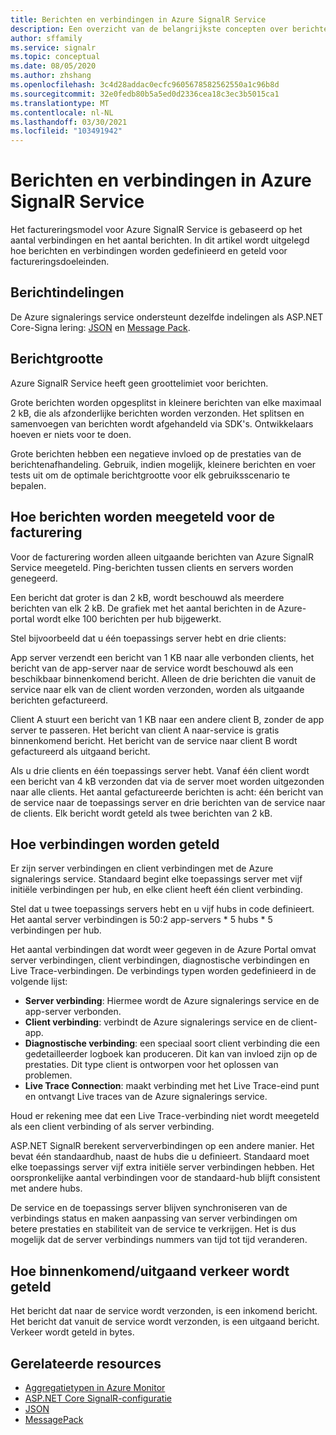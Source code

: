 ```yaml
---
title: Berichten en verbindingen in Azure SignalR Service
description: Een overzicht van de belangrijkste concepten over berichten en verbindingen in Azure SignalR Service.
author: sffamily
ms.service: signalr
ms.topic: conceptual
ms.date: 08/05/2020
ms.author: zhshang
ms.openlocfilehash: 3c4d28addac0ecfc9605678582562550a1c96b8d
ms.sourcegitcommit: 32e0fedb80b5a5ed0d2336cea18c3ec3b5015ca1
ms.translationtype: MT
ms.contentlocale: nl-NL
ms.lasthandoff: 03/30/2021
ms.locfileid: "103491942"
---
```

# <a name="messages-and-connections-in-azure-signalr-service"></a>Berichten en verbindingen in Azure SignalR Service

Het factureringsmodel voor Azure SignalR Service is gebaseerd op het aantal verbindingen en het aantal berichten. In dit artikel wordt uitgelegd hoe berichten en verbindingen worden gedefinieerd en geteld voor factureringsdoeleinden.


## <a name="message-formats"></a>Berichtindelingen 

De Azure signalerings service ondersteunt dezelfde indelingen als ASP.NET Core-Signa lering: [JSON](https://www.json.org/) en [Message Pack](/aspnet/core/signalr/messagepackhubprotocol).

## <a name="message-size"></a>Berichtgrootte

Azure SignalR Service heeft geen groottelimiet voor berichten.

Grote berichten worden opgesplitst in kleinere berichten van elke maximaal 2 kB, die als afzonderlijke berichten worden verzonden. Het splitsen en samenvoegen van berichten wordt afgehandeld via SDK's. Ontwikkelaars hoeven er niets voor te doen.

Grote berichten hebben een negatieve invloed op de prestaties van de berichtenafhandeling. Gebruik, indien mogelijk, kleinere berichten en voer tests uit om de optimale berichtgrootte voor elk gebruiksscenario te bepalen.

## <a name="how-messages-are-counted-for-billing"></a>Hoe berichten worden meegeteld voor de facturering

Voor de facturering worden alleen uitgaande berichten van Azure SignalR Service meegeteld. Ping-berichten tussen clients en servers worden genegeerd.

Een bericht dat groter is dan 2 kB, wordt beschouwd als meerdere berichten van elk 2 kB. De grafiek met het aantal berichten in de Azure-portal wordt elke 100 berichten per hub bijgewerkt.

Stel bijvoorbeeld dat u één toepassings server hebt en drie clients:

App server verzendt een bericht van 1 KB naar alle verbonden clients, het bericht van de app-server naar de service wordt beschouwd als een beschikbaar binnenkomend bericht. Alleen de drie berichten die vanuit de service naar elk van de client worden verzonden, worden als uitgaande berichten gefactureerd.

Client A stuurt een bericht van 1 KB naar een andere client B, zonder de app server te passeren. Het bericht van client A naar-service is gratis binnenkomend bericht. Het bericht van de service naar client B wordt gefactureerd als uitgaand bericht.

Als u drie clients en één toepassings server hebt. Vanaf één client wordt een bericht van 4 kB verzonden dat via de server moet worden uitgezonden naar alle clients. Het aantal gefactureerde berichten is acht: één bericht van de service naar de toepassings server en drie berichten van de service naar de clients. Elk bericht wordt geteld als twee berichten van 2 kB.

## <a name="how-connections-are-counted"></a>Hoe verbindingen worden geteld

Er zijn server verbindingen en client verbindingen met de Azure signalerings service. Standaard begint elke toepassings server met vijf initiële verbindingen per hub, en elke client heeft één client verbinding.

Stel dat u twee toepassings servers hebt en u vijf hubs in code definieert. Het aantal server verbindingen is 50:2 app-servers * 5 hubs * 5 verbindingen per hub.

Het aantal verbindingen dat wordt weer gegeven in de Azure Portal omvat server verbindingen, client verbindingen, diagnostische verbindingen en Live Trace-verbindingen. De verbindings typen worden gedefinieerd in de volgende lijst:

- **Server verbinding**: Hiermee wordt de Azure signalerings service en de app-server verbonden.
- **Client verbinding**: verbindt de Azure signalerings service en de client-app.
- **Diagnostische verbinding**: een speciaal soort client verbinding die een gedetailleerder logboek kan produceren. Dit kan van invloed zijn op de prestaties. Dit type client is ontworpen voor het oplossen van problemen.
- **Live Trace Connection**: maakt verbinding met het Live Trace-eind punt en ontvangt Live traces van de Azure signalerings service. 
 
Houd er rekening mee dat een Live Trace-verbinding niet wordt meegeteld als een client verbinding of als server verbinding. 

ASP.NET SignalR berekent serververbindingen op een andere manier. Het bevat één standaardhub, naast de hubs die u definieert. Standaard moet elke toepassings server vijf extra initiële server verbindingen hebben. Het oorspronkelijke aantal verbindingen voor de standaard-hub blijft consistent met andere hubs.

De service en de toepassings server blijven synchroniseren van de verbindings status en maken aanpassing van server verbindingen om betere prestaties en stabiliteit van de service te verkrijgen.  Het is dus mogelijk dat de server verbindings nummers van tijd tot tijd veranderen.

## <a name="how-inboundoutbound-traffic-is-counted"></a>Hoe binnenkomend/uitgaand verkeer wordt geteld

Het bericht dat naar de service wordt verzonden, is een inkomend bericht. Het bericht dat vanuit de service wordt verzonden, is een uitgaand bericht. Verkeer wordt geteld in bytes.

## <a name="related-resources"></a>Gerelateerde resources

- [Aggregatietypen in Azure Monitor](../azure-monitor/essentials/metrics-supported.md#microsoftsignalrservicesignalr )
- [ASP.NET Core SignalR-configuratie](/aspnet/core/signalr/configuration)
- [JSON](https://www.json.org/)
- [MessagePack](/aspnet/core/signalr/messagepackhubprotocol)
